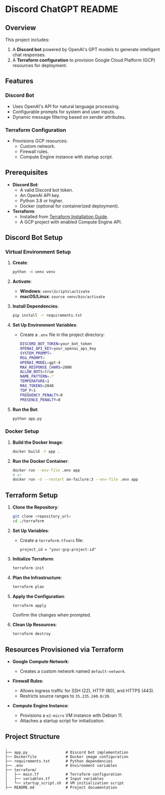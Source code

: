 # Discord ChatGPT README
## Overview

This project includes:
1. A **Discord bot** powered by OpenAI's GPT models to generate intelligent chat responses.
2. A **Terraform configuration** to provision Google Cloud Platform (GCP) resources for deployment.



## Features

### Discord Bot
- Uses OpenAI's API for natural language processing.
- Configurable prompts for system and user inputs.
- Dynamic message filtering based on sender attributes.

### Terraform Configuration
- Provisions GCP resources:
  - Custom network.
  - Firewall rules.
  - Compute Engine instance with startup script.



## Prerequisites

- **Discord Bot**:
  - A valid Discord bot token.
  - An OpenAI API key.
  - Python 3.8 or higher.
  - Docker (optional for containerized deployment).
- **Terraform**:
  - Installed from [Terraform Installation Guide](https://developer.hashicorp.com/terraform/tutorials/aws-get-started/install-cli).
  - A GCP project with enabled Compute Engine API.



## Discord Bot Setup

### Virtual Environment Setup

1. **Create**:
   ```bash
   python -m venv venv
   ```

2. **Activate**:
   - **Windows**: `venv\Scripts\activate`
   - **macOS/Linux**: `source venv/bin/activate`

3. **Install Dependencies**:
   ```bash
   pip install -r requirements.txt
   ```

4. **Set Up Environment Variables**:
   - Create a `.env` file in the project directory:
     ```bash
     DISCORD_BOT_TOKEN=your_bot_token
     OPENAI_API_KEY=your_openai_api_key
     SYSTEM_PROMPT=
     MSG_PROMPT=
     OPENAI_MODEL=gpt-4
     MAX_RESPONSE_CHARS=2000
     ALLOW_BOTS=true
     NAME_PATTERN=.*
     TEMPERATURE=1
     MAX_TOKENS=2048
     TOP_P=1
     FREQUENCY_PENALTY=0
     PRESENCE_PENALTY=0
     ```

5. **Run the Bot**:
   ```bash
   python app.py
   ```

### Docker Setup

1. **Build the Docker Image**:
   ```bash
   docker build -t app .
   ```

2. **Run the Docker Container**:
   ```bash
   docker run --env-file .env app
   # or
   docker run -d --restart on-failure:3 --env-file .env app
   ```



## Terraform Setup

1. **Clone the Repository**:
   ```bash
   git clone <repository_url>
   cd ./terraform
   ```

2. **Set Up Variables**:
   - Create a `terraform.tfvars` file:
     ```hcl
     project_id = "your-gcp-project-id"
     ```

3. **Initialize Terraform**:
   ```bash
   terraform init
   ```

4. **Plan the Infrastructure**:
   ```bash
   terraform plan
   ```

5. **Apply the Configuration**:
   ```bash
   terraform apply
   ```
   Confirm the changes when prompted.

6. **Clean Up Resources**:
   ```bash
   terraform destroy
   ```



## Resources Provisioned via Terraform

- **Google Compute Network**: 
  - Creates a custom network named `default-network`.

- **Firewall Rules**:
  - Allows ingress traffic for SSH (22), HTTP (80), and HTTPS (443).
  - Restricts source ranges to `35.235.240.0/20`.

- **Compute Engine Instance**:
  - Provisions a `e2-micro` VM instance with Debian 11.
  - Attaches a startup script for initialization.



## Project Structure

```
.
├── app.py                 # Discord bot implementation
├── Dockerfile             # Docker image configuration
├── requirements.txt       # Python dependencies
├── .env                   # Environment variables
├── terraform/
│   ├── main.tf            # Terraform configuration
│   ├── variables.tf       # Input variables
│   └── startup_script.sh  # VM initialization script
├── README.md              # Project documentation
```